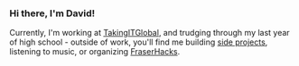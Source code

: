 ### Hi there, I'm David!

Currently, I'm working at [TakingITGlobal](https://takingitglobal.org), and trudging through my last year of high school - outside of work, you'll find me building [side projects](https://donations.exposed), listening to music, or organizing [FraserHacks](https://fraserhacks.ca).
